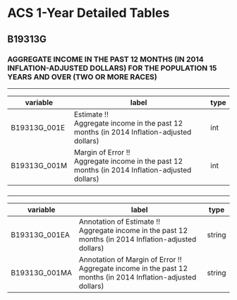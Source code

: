 # ACS 1-Year Detailed Tables

## B19313G

### AGGREGATE INCOME IN THE PAST 12 MONTHS (IN 2014 INFLATION-ADJUSTED DOLLARS) FOR THE POPULATION 15 YEARS AND OVER (TWO OR MORE RACES)

___

| variable | label | type |
| ----- | ----- | ----- |
| B19313G_001E | Estimate !!<br>Aggregate income in the past 12 months (in 2014 Inflation-adjusted dollars) | int |
| B19313G_001M | Margin of Error !!<br>Aggregate income in the past 12 months (in 2014 Inflation-adjusted dollars) | int |
### 

___

| variable | label | type |
| ----- | ----- | ----- |
| B19313G_001EA | Annotation of Estimate !!<br>Aggregate income in the past 12 months (in 2014 Inflation-adjusted dollars) | string |
| B19313G_001MA | Annotation of Margin of Error !!<br>Aggregate income in the past 12 months (in 2014 Inflation-adjusted dollars) | string |

